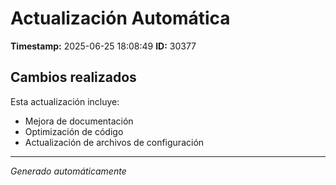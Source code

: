# Actualización Automática

**Timestamp:** 2025-06-25 18:08:49
**ID:** 30377

## Cambios realizados

Esta actualización incluye:
- Mejora de documentación
- Optimización de código
- Actualización de archivos de configuración

---
*Generado automáticamente*
